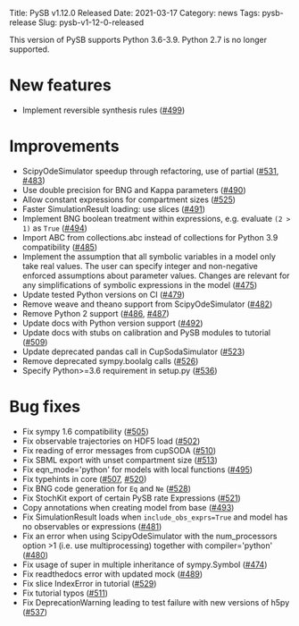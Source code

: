 Title: PySB v1.12.0 Released
Date: 2021-03-17
Category: news
Tags: pysb-release
Slug: pysb-v1-12-0-released

This version of PySB supports Python 3.6-3.9. Python 2.7 is no longer supported.

# New features

* Implement reversible synthesis rules ([#499](https://github.com/pysb/pysb/pull/499))

# Improvements

* ScipyOdeSimulator speedup through refactoring, use of partial ([#531](https://github.com/pysb/pysb/pull/531), [#483](https://github.com/pysb/pysb/pull/483))
* Use double precision for BNG and Kappa parameters ([#490](https://github.com/pysb/pysb/pull/490))
* Allow constant expressions for compartment sizes ([#525](https://github.com/pysb/pysb/pull/525))
* Faster SimulationResult loading: use slices ([#491](https://github.com/pysb/pysb/pull/491))
* Implement BNG boolean treatment within expressions, e.g. evaluate `(2 > 1)` as `True` ([#494](https://github.com/pysb/pysb/pull/494))
* Import ABC from collections.abc instead of collections for Python 3.9 compatibility ([#485](https://github.com/pysb/pysb/pull/485))
* Implement the assumption that all symbolic variables in a model only take real values. The user can specify integer and non-negative enforced assumptions about parameter values. Changes are relevant for any simplifications of symbolic expressions in the model ([#475](https://github.com/pysb/pysb/pull/475))
* Update tested Python versions on CI ([#479](https://github.com/pysb/pysb/pull/479))
* Remove weave and theano support from ScipyOdeSimulator ([#482](https://github.com/pysb/pysb/pull/482))
* Remove Python 2 support ([#486](https://github.com/pysb/pysb/pull/486), [#487](https://github.com/pysb/pysb/pull/487))
* Update docs with Python version support ([#492](https://github.com/pysb/pysb/pull/492))
* Update docs with stubs on calibration and PySB modules to tutorial ([#509](https://github.com/pysb/pysb/pull/509))
* Update deprecated pandas call in CupSodaSimulator ([#523](https://github.com/pysb/pysb/pull/523))
* Remove deprecated sympy.boolalg calls ([#526](https://github.com/pysb/pysb/pull/526))
* Specify Python>=3.6 requirement in setup.py ([#536](https://github.com/pysb/pysb/pull/536))

# Bug fixes

* Fix sympy 1.6 compatibility ([#505](https://github.com/pysb/pysb/pull/505))
* Fix observable trajectories on HDF5 load ([#502](https://github.com/pysb/pysb/pull/502))
* Fix reading of error messages from cupSODA ([#510](https://github.com/pysb/pysb/pull/510))
* Fix SBML export with unset compartment size ([#513](https://github.com/pysb/pysb/pull/513))
* Fix eqn_mode='python' for models with local functions ([#495](https://github.com/pysb/pysb/pull/495))
* Fix typehints in core ([#507](https://github.com/pysb/pysb/pull/507), [#520](https://github.com/pysb/pysb/pull/520))
* Fix BNG code generation for `Eq` and `Ne` ([#528](https://github.com/pysb/pysb/pull/528))
* Fix StochKit export of certain PySB rate Expressions ([#521](https://github.com/pysb/pysb/pull/521))
* Copy annotations when creating model from base ([#493](https://github.com/pysb/pysb/pull/493))
* Fix SimulationResult loads when `include_obs_exprs=True` and model has no observables or expressions ([#481](https://github.com/pysb/pysb/pull/481))
* Fix an error when using ScipyOdeSimulator with the num_processors
option >1 (i.e. use multiprocessing) together with compiler='python' ([#480](https://github.com/pysb/pysb/pull/480))
* Fix usage of super in multiple inheritance of sympy.Symbol ([#474](https://github.com/pysb/pysb/pull/474))
* Fix readthedocs error with updated mock ([#489](https://github.com/pysb/pysb/pull/489))
* Fix slice IndexError in tutorial ([#529](https://github.com/pysb/pysb/pull/529))
* Fix tutorial typos ([#511](https://github.com/pysb/pysb/pull/511))
* Fix DeprecationWarning leading to test failure with new versions of h5py ([#537](https://github.com/pysb/pysb/pull/537))
